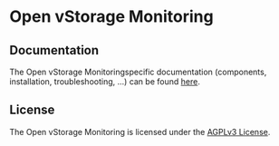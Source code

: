 # Open vStorage Monitoring


## Documentation
The Open vStorage Monitoringspecific documentation (components, installation, troubleshooting, ...) can be found [here](https://openvstorage.gitbooks.io/alba/).

## License
The Open vStorage Monitoring is licensed under the [AGPLv3 License](http://www.gnu.org/licenses/agpl.html).
